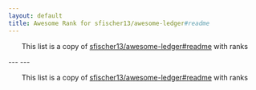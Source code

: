 ```yaml
---
layout: default
title: Awesome Rank for sfischer13/awesome-ledger#readme
---
```


<p align="center">
	This list is a copy of <a href="https://github.com/sfischer13/awesome-ledger#readme">sfischer13/awesome-ledger#readme</a> with ranks
</p>
---
---
<p align="center">
	This list is a copy of <a href="https://github.com/sfischer13/awesome-ledger#readme">sfischer13/awesome-ledger#readme</a> with ranks
</p>
